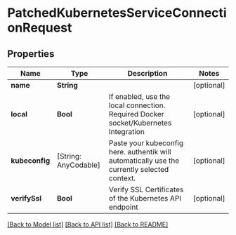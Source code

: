 # PatchedKubernetesServiceConnectionRequest

## Properties
Name | Type | Description | Notes
------------ | ------------- | ------------- | -------------
**name** | **String** |  | [optional] 
**local** | **Bool** | If enabled, use the local connection. Required Docker socket/Kubernetes Integration | [optional] 
**kubeconfig** | [String: AnyCodable] | Paste your kubeconfig here. authentik will automatically use the currently selected context. | [optional] 
**verifySsl** | **Bool** | Verify SSL Certificates of the Kubernetes API endpoint | [optional] 

[[Back to Model list]](../README.md#documentation-for-models) [[Back to API list]](../README.md#documentation-for-api-endpoints) [[Back to README]](../README.md)


